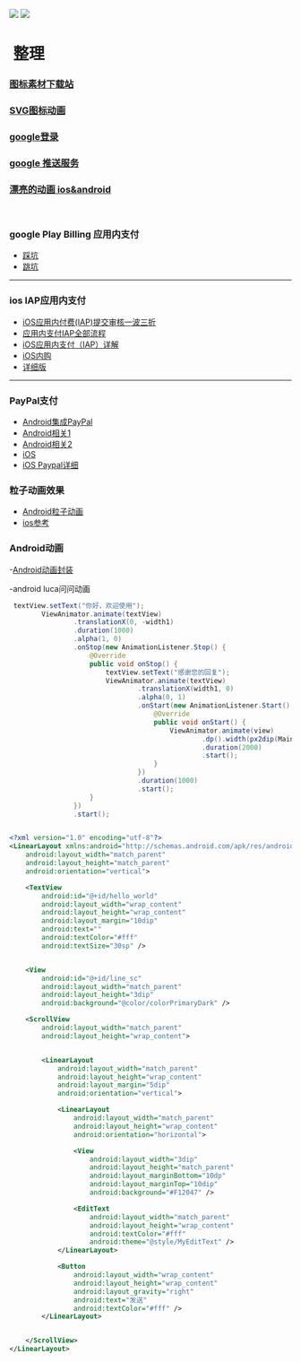 
![](https://pandao.github.io/editor.md/examples/images/8.jpg)
![](https://github.com/yaooort/Readme/blob/master/device-2017-07-21-103025.png)

#  整理
### [图标素材下载站](http://www.iconfont.cn/)

### [SVG图标动画](https://github.com/mcxtzhang/PathAnimView)

### [google登录](http://www.cnblogs.com/zhaoyanjun/p/5337442.html)

### [google 推送服务](http://justalkcloud.com/cn/docs/gitbook/account/PushNotificationIntegration/GCM/readme.html)

### [漂亮的动画 ios&android ](https://github.com/airbnb/lottie-android)
       
### google Play Billing 应用内支付
- [踩坑](http://leenjewel.github.io/blog/2014/11/21/google-play-in-app-billing-cai-guo-de-na-xie-keng/)
- [跳坑](http://leenjewel.github.io/blog/2016/06/21/google-zhi-fu-cong-ru-men-dao-tiao-keng/)
---------------
### ios IAP应用内支付
- [iOS应用内付费(IAP)提交审核一波三折](http://www.jianshu.com/p/8af97aac5e6c)
- [应用内支付IAP全部流程](http://www.jianshu.com/p/e9ae4cece800)
- [iOS应用内支付（IAP）详解](http://www.jianshu.com/p/033086546126)
- [iOS内购](http://www.jianshu.com/p/321efc31078d)
- [详细版](http://www.jianshu.com/p/847edcb1488e)
---------------
### PayPal支付
- [Android集成PayPal](http://www.jianshu.com/p/7a064f2fbfa0)
- [Android相关1](http://blog.csdn.net/ivinm/article/details/51508547)
- [Android相关2](http://www.cnblogs.com/Fredric-2013/p/4608473.html)
- [iOS](http://www.jianshu.com/p/812d9f010b5b)
- [iOS Paypal详细](http://www.devzhang.com/14664047663795.html)
### 粒子动画效果
- [Android粒子动画](https://github.com/glomadrian/Grav)
- [ios参考](http://www.jianshu.com/p/4b6d60755dd3)
### Android动画
-[Android动画封装](https://github.com/florent37/ViewAnimator)

-android luca问问动画
```java
 textView.setText("你好，欢迎使用");
        ViewAnimator.animate(textView)
                .translationX(0, -width1)
                .duration(1000)
                .alpha(1, 0)
                .onStop(new AnimationListener.Stop() {
                    @Override
                    public void onStop() {
                        textView.setText("感谢您的回复");
                        ViewAnimator.animate(textView)
                                .translationX(width1, 0)
                                .alpha(0, 1)
                                .onStart(new AnimationListener.Start() {
                                    @Override
                                    public void onStart() {
                                        ViewAnimator.animate(view)
                                                .dp().width(px2dip(MainActivity.this, width1 / 3), px2dip(MainActivity.this, width1 / 3 * 2))
                                                .duration(2000)
                                                .start();
                                    }
                                })
                                .duration(1000)
                                .start();
                    }
                })
                .start();
```

```xml

<?xml version="1.0" encoding="utf-8"?>
<LinearLayout xmlns:android="http://schemas.android.com/apk/res/android"
    android:layout_width="match_parent"
    android:layout_height="match_parent"
    android:orientation="vertical">

    <TextView
        android:id="@+id/hello_world"
        android:layout_width="wrap_content"
        android:layout_height="wrap_content"
        android:layout_margin="10dip"
        android:text=""
        android:textColor="#fff"
        android:textSize="30sp" />


    <View
        android:id="@+id/line_sc"
        android:layout_width="match_parent"
        android:layout_height="3dip"
        android:background="@color/colorPrimaryDark" />

    <ScrollView
        android:layout_width="match_parent"
        android:layout_height="wrap_content">


        <LinearLayout
            android:layout_width="match_parent"
            android:layout_height="wrap_content"
            android:layout_margin="5dip"
            android:orientation="vertical">

            <LinearLayout
                android:layout_width="match_parent"
                android:layout_height="wrap_content"
                android:orientation="horizontal">

                <View
                    android:layout_width="3dip"
                    android:layout_height="match_parent"
                    android:layout_marginBottom="10dp"
                    android:layout_marginTop="10dip"
                    android:background="#F12047" />

                <EditText
                    android:layout_width="match_parent"
                    android:layout_height="wrap_content"
                    android:textColor="#fff"
                    android:theme="@style/MyEditText" />
            </LinearLayout>

            <Button
                android:layout_width="wrap_content"
                android:layout_height="wrap_content"
                android:layout_gravity="right"
                android:text="发送"
                android:textColor="#fff" />
        </LinearLayout>


    </ScrollView>
</LinearLayout>

```
